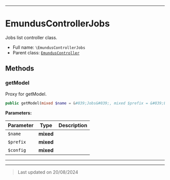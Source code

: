 ***

# EmundusControllerJobs

Jobs list controller class.



* Full name: `\EmundusControllerJobs`
* Parent class: [`EmundusController`](./EmundusController.md)




## Methods


### getModel

Proxy for getModel.

```php
public getModel(mixed $name = &#039;Jobs&#039;, mixed $prefix = &#039;EmundusModel&#039;, mixed $config = array()): mixed
```








**Parameters:**

| Parameter | Type | Description |
|-----------|------|-------------|
| `$name` | **mixed** |  |
| `$prefix` | **mixed** |  |
| `$config` | **mixed** |  |






***


***
> Last updated on 20/08/2024
